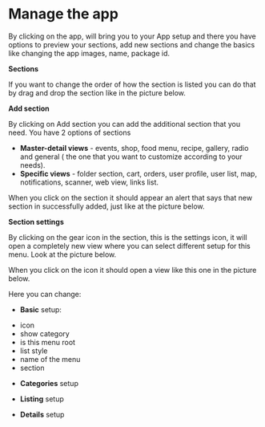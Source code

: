 # Manage the app

By clicking on the app, will bring you to your App setup and there you have options to preview your sections, add new sections and change the basics like changing the app images, name, package id.

**Sections**

If you want to change the order of how the section is listed you can do that by drag and drop the section like in the picture below.

**Add section**

By clicking on Add section you can add the additional section that you need. You have 2 options of sections 

* **Master-detail views** - events, shop, food menu, recipe, gallery, radio and general \( the one that you want to customize according to your needs\).
* **Specific views** - folder section, cart, orders, user profile, user list, map, notifications, scanner, web view, links list.

When you click on the section it should appear an alert that says that new section in successfully added, just like at the picture below.

**Section settings**

By clicking on the gear icon in the section, this is the settings icon, it will open a completely new view where you can select different setup for this menu. Look at the picture below.

When you click on the icon it should open a view like this one in the picture below.

Here you can change: 

 - **Basic** setup:

* icon
* show category
* is this menu root
* list style
* name of the menu
* section

 - **Categories** setup

 -  **Listing** setup

 -  **Details** setup  


